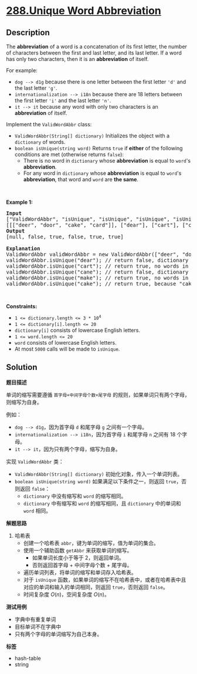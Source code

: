 # [288.Unique Word Abbreviation](https://leetcode.com/problems/unique-word-abbreviation/description/)

## Description

<p>The <strong>abbreviation</strong> of a word is a concatenation of its first letter, the number of characters between the first and last letter, and its last letter. If a word has only two characters, then it is an <strong>abbreviation</strong> of itself.</p>

<p>For example:</p>

<ul>
  <li><code>dog --&gt; d1g</code> because there is one letter between the first letter <code>&#39;d&#39;</code> and the last letter <code>&#39;g&#39;</code>.</li>
  <li><code>internationalization --&gt; i18n</code> because there are 18 letters between the first letter <code>&#39;i&#39;</code> and the last letter <code>&#39;n&#39;</code>.</li>
  <li><code>it --&gt; it</code> because any word with only two characters is an <strong>abbreviation</strong> of itself.</li>
</ul>

<p>Implement the <code>ValidWordAbbr</code> class:</p>

<ul>
  <li><code>ValidWordAbbr(String[] dictionary)</code> Initializes the object with a <code>dictionary</code> of words.</li>
  <li><code>boolean isUnique(string word)</code> Returns <code>true</code> if <strong>either</strong> of the following conditions are met (otherwise returns <code>false</code>):
  <ul>
    <li>There is no word in <code>dictionary</code> whose <strong>abbreviation</strong> is equal to <code>word</code>&#39;s <strong>abbreviation</strong>.</li>
    <li>For any word in <code>dictionary</code> whose <strong>abbreviation</strong> is equal to <code>word</code>&#39;s <strong>abbreviation</strong>, that word and <code>word</code> are <strong>the same</strong>.</li>
  </ul>
  </li>
</ul>

<p>&nbsp;</p>
<p><strong class="example">Example 1:</strong></p>

<pre>
<strong>Input</strong>
[&quot;ValidWordAbbr&quot;, &quot;isUnique&quot;, &quot;isUnique&quot;, &quot;isUnique&quot;, &quot;isUnique&quot;, &quot;isUnique&quot;]
[[[&quot;deer&quot;, &quot;door&quot;, &quot;cake&quot;, &quot;card&quot;]], [&quot;dear&quot;], [&quot;cart&quot;], [&quot;cane&quot;], [&quot;make&quot;], [&quot;cake&quot;]]
<strong>Output</strong>
[null, false, true, false, true, true]

<strong>Explanation</strong>
ValidWordAbbr validWordAbbr = new ValidWordAbbr([&quot;deer&quot;, &quot;door&quot;, &quot;cake&quot;, &quot;card&quot;]);
validWordAbbr.isUnique(&quot;dear&quot;); // return false, dictionary word &quot;deer&quot; and word &quot;dear&quot; have the same abbreviation &quot;d2r&quot; but are not the same.
validWordAbbr.isUnique(&quot;cart&quot;); // return true, no words in the dictionary have the abbreviation &quot;c2t&quot;.
validWordAbbr.isUnique(&quot;cane&quot;); // return false, dictionary word &quot;cake&quot; and word &quot;cane&quot; have the same abbreviation  &quot;c2e&quot; but are not the same.
validWordAbbr.isUnique(&quot;make&quot;); // return true, no words in the dictionary have the abbreviation &quot;m2e&quot;.
validWordAbbr.isUnique(&quot;cake&quot;); // return true, because &quot;cake&quot; is already in the dictionary and no other word in the dictionary has &quot;c2e&quot; abbreviation.
</pre>

<p>&nbsp;</p>
<p><strong>Constraints:</strong></p>

<ul>
  <li><code>1 &lt;= dictionary.length &lt;= 3 * 10<sup>4</sup></code></li>
  <li><code>1 &lt;= dictionary[i].length &lt;= 20</code></li>
  <li><code>dictionary[i]</code> consists of lowercase English letters.</li>
  <li><code>1 &lt;= word.length &lt;= 20</code></li>
  <li><code>word</code> consists of lowercase English letters.</li>
  <li>At most <code>5000</code> calls will be made to <code>isUnique</code>.</li>
</ul>

## Solution

**题目描述**

单词的缩写需要遵循 `首字母+中间字母个数+尾字母` 的规则，如果单词只有两个字母，则缩写为自身。

例如：

- `dog --> d1g`，因为首字母 `d` 和尾字母 `g` 之间有一个字母。
- `internationalization --> i18n`，因为首字母 `i` 和尾字母 `n` 之间有 18 个字母。
- `it --> it`，因为只有两个字母，缩写为自身。

实现 `ValidWordAbbr` 类：

- `ValidWordAbbr(String[] dictionary)` 初始化对象，传入一个单词列表。
- `boolean isUnique(string word)` 如果满足以下条件之一，则返回 `true`，否则返回 `false`：
  - `dictionary` 中没有缩写和 `word` 的缩写相同。
  - `dictionary` 中有缩写和 `word` 的缩写相同，且 `dictionary` 中的单词和 `word` 相同。

**解题思路**

1. 哈希表
   - 创建一个哈希表 `abbr`，键为单词的缩写，值为单词的集合。
   - 使用一个辅助函数 `getAbbr` 来获取单词的缩写。
     - 如果单词长度小于等于 2，则返回单词。
     - 否则返回首字母 + 中间字母个数 + 尾字母。
   - 遍历单词列表，将单词的缩写和单词存入哈希表。
   - 对于 `isUnique` 函数，如果单词的缩写不在哈希表中，或者在哈希表中且对应的单词和输入的单词相同，则返回 `true`，否则返回 `false`。
   - 时间复杂度 $O(n)$，空间复杂度 $O(n)$。

**测试用例**

- 字典中有重复单词
- 目标单词不在字典中
- 只有两个字母的单词缩写为自己本身。

**标签**

- hash-table
- string
